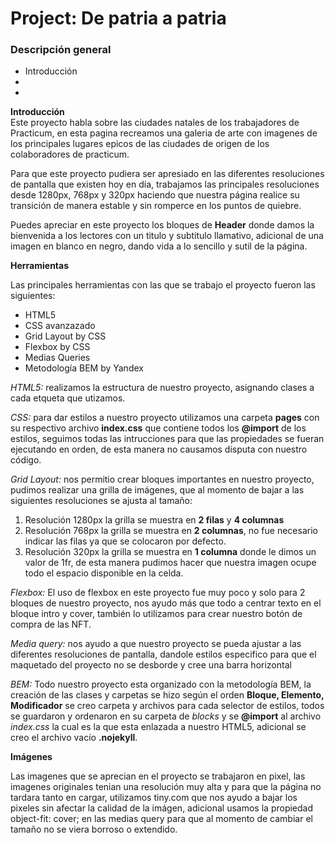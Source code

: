 # Project: De patria a patria
### Descripción general    
* Introducción  
* 
* 
  
**Introducción**    
  Este proyecto habla sobre las ciudades natales de los trabajadores de Practicum, en esta pagina recreamos una galeria de arte con imagenes de los principales lugares epicos de las ciudades de origen de los colaboradores de practicum.

 Para que este proyecto pudiera ser apresiado en las diferentes resoluciones de pantalla que existen hoy en día, trabajamos las principales resoluciones desde 1280px, 768px y 320px haciendo que nuestra página realice su transición de manera estable y sin romperce en los puntos de quiebre. 

Puedes apreciar en este proyecto los bloques de **Header** donde damos la bienvenida a los lectores con un titulo y subtitulo llamativo, adicional de una imagen en blanco en negro, dando vida a lo sencillo y sutil de la página. 
    
  
**Herramientas** 

Las principales herramientas con las que se trabajo el proyecto fueron las siguientes: 

* HTML5 
* CSS avanzazado
* Grid Layout by CSS
* Flexbox by CSS
* Medias Queries
* Metodología BEM by Yandex

*HTML5:* realizamos la estructura de nuestro proyecto, asignando clases a cada etqueta que utizamos. 

*CSS:* para dar estilos a nuestro proyecto utilizamos una carpeta **pages** con su respectivo archivo **index.css** que contiene todos los **@import** de los estilos, seguimos todas las intrucciones para que las propiedades se fueran ejecutando en orden, de esta manera no causamos disputa con nuestro código. 

*Grid Layout:* nos permitio crear bloques importantes en nuestro proyecto, pudimos realizar una grilla de imágenes, que al momento de bajar a las siguientes resoluciones se ajusta al tamaño:

1. Resolución 1280px la grilla se muestra en **2 filas** y **4 columnas**
2. Resolución 768px la grilla se muestra en **2 columnas**, no fue necesario indicar las filas ya que se colocaron por defecto. 
3. Resolución 320px la grilla se muestra en **1 columna** donde le dimos un valor de 1fr, de esta manera pudimos hacer que nuestra imagen ocupe todo el espacio disponible en la celda.

*Flexbox:* El uso de flexbox en este proyecto fue muy poco y solo para 2 bloques de nuestro proyecto, nos ayudo más que todo a centrar texto en el bloque intro y cover, también lo utilizamos para crear nuestro botón de compra de las NFT. 

*Media query:* nos ayudo a que nuestro proyecto se pueda ajustar a las diferentes resoluciones de pantalla, dandole estilos especifico para que el maquetado del proyecto no se desborde y cree una barra horizontal

*BEM:* Todo nuestro proyecto esta organizado con la metodología BEM, la creación de las clases y carpetas se hizo según el orden **Bloque, Elemento, Modificador** se creo carpeta y archivos para cada selector de estilos, todos se guardaron y ordenaron en su carpeta de *blocks* y se **@import** al archivo *index.css* la cual es la que esta enlazada a nuestro HTML5, adicional se creo el archivo vacío **.nojekyll**. 

**Imágenes**  
  
  Las imagenes que se aprecian en el proyecto se trabajaron en pixel, las imagenes originales tenian una resolución muy alta y para que la página no tardara tanto en cargar, utilizamos tiny.com que nos ayudo a bajar los pixeles sin afectar la calidad de la imágen, adicional usamos la propiedad object-fit: cover; en las medias query para que al momento de cambiar el tamaño no se viera borroso o extendido. 
